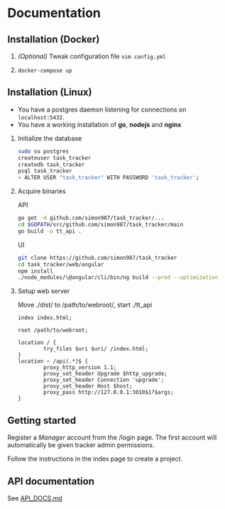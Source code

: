 # Documentation

## Installation (Docker)

1. *(Optional)* Tweak configuration file
    `vim config.yml`

1. 
    `docker-compose up`

    
## Installation (Linux)

* You have a postgres daemon listening for connections on `localhost:5432`.
* You have a working installation of **go**, **nodejs** and **nginx**

1. Initialize the database

    ```bash
    sudo su postgres
    createuser task_tracker
    createdb task_tracker
    psql task_tracker
    > ALTER USER "task_tracker" WITH PASSWORD 'task_tracker';
    ```

1. Acquire binaries

    API
    ```bash
    go get -d github.com/simon987/task_tracker/...
    cd $GOPATH/src/github.com/simon987/task_tracker/main
    go build -o tt_api .
    ```

    UI
    ```bash
    git clone https://github.com/simon987/task_tracker
    cd task_tracker/web/angular
    npm install
    ./node_modules/\@angular/cli/bin/ng build --prod --optimization
    ```
   
1. Setup web server

    Move ./dist/ to /path/to/webroot/, start ./tt_api
    ```nginx
    index index.html;
    
    root /path/to/webroot;
    
    location / {
            try_files $uri $uri/ /index.html;
    }
    location ~ /api(.*)$ {
            proxy_http_version 1.1;
            proxy_set_header Upgrade $http_upgrade;
            proxy_set_header Connection 'upgrade';
            proxy_set_header Host $host;
            proxy_pass http://127.0.0.1:3010$1?$args;
    }
    ```

## Getting started

Register a *Manager* account from the /login page. The first account
will automatically be given tracker admin permissions.

Follow the instructions in the index page to create a project.

## API documentation

See [API_DOCS.md](API_DOCS.md)

